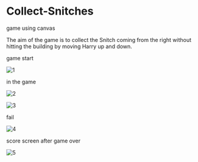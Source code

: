 # Collect-Snitches
game using canvas


The aim of the game is to collect the Snitch coming from the right without hitting the building by moving Harry up and down.


game start

![1](https://user-images.githubusercontent.com/93085071/215300581-dee0f07d-f5d9-44e6-93d5-67f7dd59d6e2.jpeg)

in the game

![2](https://user-images.githubusercontent.com/93085071/215300649-2120c5a0-af58-44e4-8405-bd4fffbef1d0.jpeg)

![3](https://user-images.githubusercontent.com/93085071/215300653-551d5c8c-dd35-4837-8f7e-68eca1542c7a.jpeg)

fail

![4](https://user-images.githubusercontent.com/93085071/215300671-909e7d1c-e8d6-454d-955d-e292ecfba98e.jpeg)

score screen after game over

![5](https://user-images.githubusercontent.com/93085071/215300683-1ebb7854-ba75-472e-bb47-f2462da57f82.jpeg)
